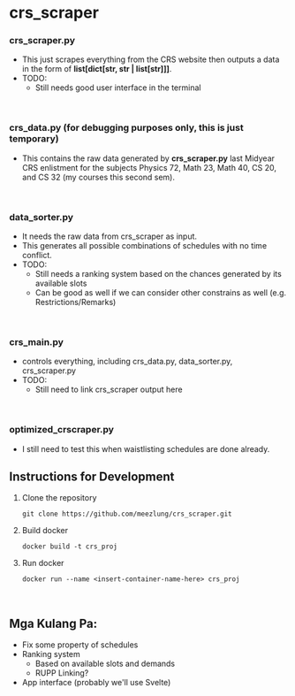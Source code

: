 # crs_scraper

### crs_scraper.py 
 - This just scrapes everything from the CRS website then outputs a data in the form of **list[dict[str, str | list[str]]]**.
 - TODO:
   - Still needs good user interface in the terminal 

<br />

### crs_data.py (for debugging purposes only, this is just temporary)
 - This contains the raw data generated by **crs_scraper.py** last Midyear CRS enlistment for the subjects Physics 72, Math 23, Math 40, CS 20, and CS 32 (my courses this second sem).

<br />

### data_sorter.py
 - It needs the raw data from crs_scraper as input.
 - This generates all possible combinations of schedules with no time conflict.
 - TODO:
   - Still needs a ranking system based on the chances generated by its available slots
   - Can be good as well if we can consider other constrains as well (e.g. Restrictions/Remarks) 

<br />

### crs_main.py
 - controls everything, including crs_data.py, data_sorter.py, crs_scraper.py
 - TODO:
   - Still need to link crs_scraper output here

<br />

### optimized_crscraper.py
 - I still need to test this when waistlisting schedules are done already.

## Instructions for Development
 1. Clone the repository
    ```
    git clone https://github.com/meezlung/crs_scraper.git
    ```

 2. Build docker
    ```
    docker build -t crs_proj
    ```

 3. Run docker
    ```
    docker run --name <insert-container-name-here> crs_proj
    ```

<br />

## Mga Kulang Pa:
 - Fix some property of schedules 
 - Ranking system
   - Based on available slots and demands  
   - RUPP Linking?  
 - App interface (probably we'll use Svelte)
